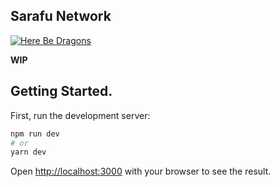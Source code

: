 ## Sarafu Network 
[![Here Be Dragons](https://img.shields.io/badge/Here%20be%20Dragons-%F0%9F%90%89-success&color=white&)](https://en.wikipedia.org/wiki/Here_be_dragons)

**WIP**

## Getting Started.

First, run the development server:

```bash
npm run dev
# or
yarn dev
```

Open [http://localhost:3000](http://localhost:3000) with your browser to see the result.



